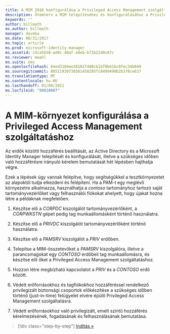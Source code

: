 ```yaml
---
title: A MIM 2016 konfigurálása a Privileged Access Management szolgáltatás használatához | Microsoft Docs
description: Ütemterv a MIM telepítéséhez és konfigurálásához a Privileged Access Management szolgáltatáshoz.
keywords: ''
author: billmath
ms.author: billmath
manager: daveba
ms.date: 08/31/2017
ms.topic: article
ms.prod: microsoft-identity-manager
ms.assetid: c4ca5b58-ad0c-48af-a9eb-b71b22d0c67c
ms.reviewer: mwahl
ms.suite: ems
ms.openlocfilehash: 64ed3184ee38102f488c61bf0b41bc0fec34b049
ms.sourcegitcommit: 89511939730501458295fc8499490b2b378ce637
ms.translationtype: MT
ms.contentlocale: hu-HU
ms.lasthandoff: 01/08/2021
ms.locfileid: "98010607"
---
```

# <a name="configure-the-mim-environment-for-privileged-access-management"></a>A MIM-környezet konfigurálása a Privileged Access Management szolgáltatáshoz

Az erdők közötti hozzáférés beállítását, az Active Directory és a Microsoft Identity Manager telepítését és konfigurálását, illetve a szükséges időben való hozzáférésre irányuló kérelem bemutatását hét lépésben hajthatja végre.

Ezek a lépések úgy vannak felépítve, hogy segítségükkel a tesztkörnyezetet az alapoktól tudja elkezdeni és felépíteni. Ha a PAM-t egy meglévő környezetre alkalmazza, használhatja a *contoso* tartományhoz tartozó saját tartományvezérlőket vagy felhasználói fiókokat ahelyett, hogy újakat hozna létre a példáknak megfelelően.

1. Készítse elő a *CORPDC* kiszolgálót tartományvezérlőként, a *CORPWKSTN* gépet pedig tag munkaállomásként történő használatra.

2. Készítse elő a *PRIVDC* kiszolgálót tartományvezérlőként történő használatra.

3.  Készítse elő a *PAMSRV* kiszolgálót a *PRIV* erdőben.

4.  Telepítse a MIM-összetevőket a *PAMSRV* kiszolgálóra, illetve a parancsmagokat egy *CONTOSO* erdőbeli tag munkaállomásra, és készítse elő őket a Privileged Access Management szolgáltatáshoz.

5.  Hozzon létre megbízható kapcsolatot a *PRIV* és a *CONTOSO* erdő között.

6.  Védett erőforrásokhoz és tagfiókokhoz hozzáféréssel rendelkező privilegizált biztonsági csoportok előkészítése a szükséges időben történő (just-in-time) felügyelet elvére épülő Privileged Access Management szolgáltatásra.

7.  Védett erőforrásokhoz való privilegizált, emelt szintű hozzáférés kérelmezésének, fogadásának és felhasználásának bemutatása.

> [!div class="step-by-step"]
> [Indítás »](step-1-prepare-corp-domain.md)
